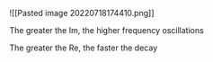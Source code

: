 ![[Pasted image 20220718174410.png]]



The greater the Im, the higher frequency oscillations

The greater the Re, the faster the decay

